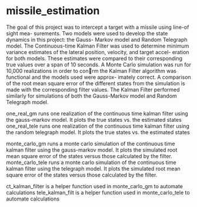 # missile_estimation

The goal of this project was to intercept a target with a missile using line-of sight mea-
surements. Two models were used to develop the state dynamics in this project: the Gauss-
Markov model and Random Telegraph model. The Continuous-time Kalman Filter was used
to determine minimum variance estimates of the lateral position, velocity, and target accel-
eration for both models. These estimates were compared to their corresponding true values
over a span of 10 seconds. A Monte Carlo simulation was run for 10,000 realizations in order
to conrm the Kalman Filter algorithm was functional and the models used were approx-
imately correct. A comparison of the root mean square error of the different states from
the simulation is made with the corresponding filter values. The Kalman Filter performed
similarly for simulations of both the Gauss-Markov model and Random Telegraph model.

one_real_gm runs one realization of the continuous time kalman filter using the gauss-markov model. It plots the true states vs. the estimated states
one_real_tele runs one realization of the continuous time kalman filter using the random telegraph model. It plots the true states vs. the estimated states

monte_carlo_gm runs a monte carlo simulation of the continuous time kalman filter using the gauss-markov model. It plots the simulated root mean square error of the states versus those calculated by the filter.
monte_carlo_tele runs a monte carlo simulation of the continuous time kalman filter using the telegraph model. It plots the simulated root mean square error of the states versus those calculated by the filter.

ct_kalman_filter is a helper function used in monte_carlo_gm to automate calculations
tele_kalman_filt is a helper function used in monte_carlo_tele to automate calculations
